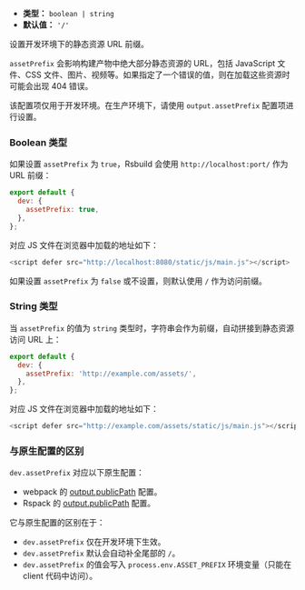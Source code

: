 - **类型：** `boolean | string`
- **默认值：** `'/'`

设置开发环境下的静态资源 URL 前缀。

`assetPrefix` 会影响构建产物中绝大部分静态资源的 URL，包括 JavaScript 文件、CSS 文件、图片、视频等。如果指定了一个错误的值，则在加载这些资源时可能会出现 404 错误。

该配置项仅用于开发环境。在生产环境下，请使用 `output.assetPrefix` 配置项进行设置。

### Boolean 类型

如果设置 `assetPrefix` 为 `true`，Rsbuild 会使用 `http://localhost:port/` 作为 URL 前缀：

```js
export default {
  dev: {
    assetPrefix: true,
  },
};
```

对应 JS 文件在浏览器中加载的地址如下：

```js
<script defer src="http://localhost:8080/static/js/main.js"></script>
```

如果设置 `assetPrefix` 为 `false` 或不设置，则默认使用 `/` 作为访问前缀。

### String 类型

当 `assetPrefix` 的值为 `string` 类型时，字符串会作为前缀，自动拼接到静态资源访问 URL 上：

```js
export default {
  dev: {
    assetPrefix: 'http://example.com/assets/',
  },
};
```

对应 JS 文件在浏览器中加载的地址如下：

```js
<script defer src="http://example.com/assets/static/js/main.js"></script>
```

### 与原生配置的区别

`dev.assetPrefix` 对应以下原生配置：

- webpack 的 [output.publicPath](https://webpack.js.org/guides/public-path/) 配置。
- Rspack 的 [output.publicPath](https://rspack.dev/zh/config/output#outputpublicpath) 配置。

它与原生配置的区别在于：

- `dev.assetPrefix` 仅在开发环境下生效。
- `dev.assetPrefix` 默认会自动补全尾部的 `/`。
- `dev.assetPrefix` 的值会写入 `process.env.ASSET_PREFIX` 环境变量（只能在 client 代码中访问）。
